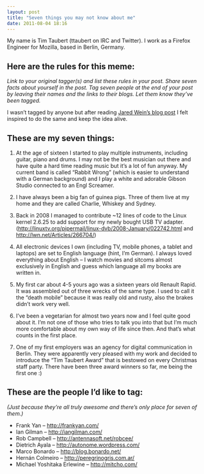 ```yaml
---
layout: post
title: "Seven things you may not know about me"
date: 2011-08-04 18:16
---
```


My name is Tim Taubert (ttaubert on IRC and Twitter). I work as a Firefox Engineer for Mozilla, based in Berlin, Germany.

## Here are the rules for this meme:

*Link to your original tagger(s) and list these rules in your post. Share seven facts about yourself in the post. Tag seven people at the end of your post by leaving their names and the links to their blogs. Let them know they’ve been tagged.*

I wasn’t tagged by anyone but after reading [Jared Wein’s blog post](http://msujaws.wordpress.com/2011/07/21/seven-things-you-may-or-may-not-have-wanted-to-know-about-me/) I felt inspired to do the same and keep the idea alive.

## These are my seven things:

1. At the age of sixteen I started to play multiple instruments, including guitar, piano and drums. I may not be the best musician out there and have quite a hard time reading music but it’s a lot of fun anyway. My current band is called “Rabbit Wrong” (which is easier to understand with a German background) and I play a white and adorable Gibson Studio connected to an Engl Screamer.

2. I have always been a big fan of guinea pigs. Three of them live at my home and they are called Charlie, Whiskey and Sydney.

3. Back in 2008 I managed to contribute ~12 lines of code to the Linux kernel 2.6.25 to add support for my newly bought USB TV adapter. (<http://linuxtv.org/pipermail/linux-dvb/2008-January/022742.html> and <http://lwn.net/Articles/266704/>)

4. All electronic devices I own (including TV, mobile phones, a tablet and laptops) are set to English language (hint, I’m German). I always loved everything about English – I watch movies and sitcoms almost exclusively in English and guess which language all my books are written in.

5. My first car about 4-5 yours ago was a sixteen years old Renault Rapid. It was assembled out of three wrecks of the same type. I used to call it the “death mobile” because it was really old and rusty, also the brakes didn’t work very well.

6. I’ve been a vegetarian for almost two years now and I feel quite good about it. I’m not one of those who tries to talk you into that but I’m much more comfortable about my own way of life since then. And that’s what counts in the first place.

7. One of my first employers was an agency for digital communication in Berlin. They were apparently very pleased with my work and decided to introduce the “Tim Taubert Award” that is bestowed on every Christmas staff party. There have been three award winners so far, me being the first one :)

## These are the people I’d like to tag:

*(Just because they’re all truly awesome and there’s only place for seven of them.)*

* Frank Yan – <http://frankyan.com/>
* Ian Gilman – <http://iangilman.com/>
* Rob Campbell – <http://antennasoft.net/robcee/>
* Dietrich Ayala – <http://autonome.wordpress.com/>
* Marco Bonardo – <http://blog.bonardo.net/>
* Hernán Colmeiro – <http://peregrinogris.com.ar/>
* Michael Yoshitaka Erlewine – <http://mitcho.com/>
